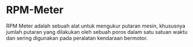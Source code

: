 # RPM-Meter
RPM Meter adalah sebuah alat untuk mengukur putaran mesin, khususnya jumlah putaran yang dilakukan oleh sebuah poros dalam satu satuan waktu dan sering digunakan pada peralatan kendaraan bermotor.
